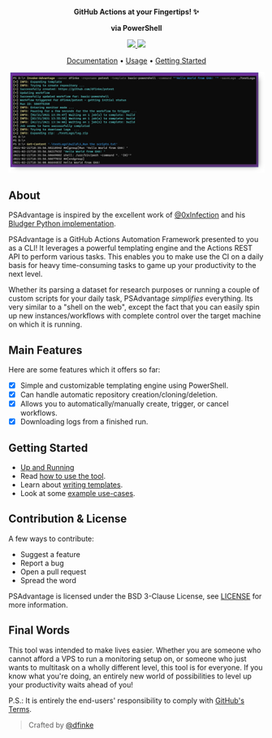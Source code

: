 <strong><p align="center">GitHub Actions at your Fingertips! ✨</p></strong>
<strong><p align="center">via PowerShell</p></strong>

<p align="center">
  <!-- <a href="https://python.org">
    <img src="https://img.shields.io/badge/Python-3.6+-green.svg?logo=python&style=flat-square">
  </a> -->
  <a href="https://twitter.com/dfinke">
    <img src="https://img.shields.io/badge/Twitter-@dfinke-blue.svg?logo=twitter&style=flat-square">
  </a>
  <a href="https://github.com/dfinke/PSAdvantage/blob/master/LICENSE">
    <img src="https://img.shields.io/badge/License-BSD%203%20Clause-orange.svg?logo=openbsd&style=flat-square">
  </a>
</p> 
 
<p align="center">
  <a href="https://github.com/dfinke/PSAdvantage/wiki">Documentation</a> •
  <a href="https://github.com/dfinke/PSAdvantage/wiki/Usage">Usage</a> •
  <a href="#getting-started">Getting Started</a>
</p>
 
![](/media/InvokeAdvantage.png)

## About

PSAdvantage is inspired by the excellent work of [@0xInfection](https://twitter.com/0xInfection) and his [Bludger Python implementation](https://github.com/0xInfection/Bludger).

PSAdvantage is a GitHub Actions Automation Framework presented to you as a CLI! It leverages a powerful templating engine and the Actions REST API to perform various tasks. This enables you to make use the CI on a daily basis for heavy time-consuming tasks to game up your productivity to the next level.

Whether its parsing a dataset for research purposes or running a couple of custom scripts for your daily task, PSAdvantage _simplifies_ everything. Its very similar to a "shell on the web", except the fact that you can easily spin up new instances/workflows with complete control over the target machine on which it is running.

## Main Features
Here are some features which it offers so far:
- [x] Simple and customizable templating engine using PowerShell.
- [x] Can handle automatic repository creation/cloning/deletion.
- [x] Allows you to automatically/manually create, trigger, or cancel workflows.
- [x] Downloading logs from a finished run.

## Getting Started

- [Up and Running](https://github.com/dfinke/PSAdvantage/wiki/Setup)
- Read [how to use the tool](https://github.com/dfinke/PSAdvantage/wiki/Usage).
- Learn about [writing templates](https://github.com/dfinke/PSAdvantage/wiki/Templates).
- Look at some [example use-cases](https://github.com/dfinke/PSAdvantage/wiki/Use-Cases).

## Contribution & License

A few ways to contribute:
- Suggest a feature
- Report a bug
- Open a pull request
- Spread the word

PSAdvantage is licensed under the BSD 3-Clause License, see [LICENSE](LICENSE) for more information.

## Final Words
This tool was intended to make lives easier. Whether you are someone who cannot afford a VPS to run a monitoring setup on, or someone who just wants to multitask on a wholly different level, this tool is for everyone. If you know what you're doing, an entirely new world of possibilities to level up your productivity waits ahead of you!

P.S.: It is entirely the end-users' responsibility to comply with [GitHub's Terms](https://docs.github.com/en/github/site-policy/github-additional-product-terms#5-actions-and-packages).

> Crafted by [@dfinke](https://twitter.com/dfinke)